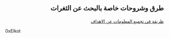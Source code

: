 ## <p dir="rtl" align="right"> طرق وشروحات خاصة بالبحث عن الثغرات </p>

<p dir="rtl" align="right">
    <a href="0xElkot.md"> طريقة في تجميع المعلومات عن الاهداف </a> <p>0xElkot</p>
</p>
